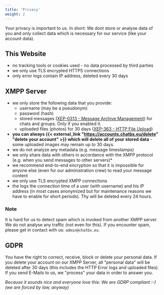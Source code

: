 ```yaml
---
title: 'Privacy'
weight: 2
---
```


Your privacy is important to us. 
In short: We dont store or analyse data of you and only collect data which is necessary for our service (like your account data). 

## This Website

- no tracking tools or cookies used - no data processed by third parties
- we only use TLS encrypted HTTPS connections
- only error logs contain IP address, deleted every 30 days

## XMPP Server

- we only store the following data that you provide:
	- username (may be a pseudonym)
	- password (hash)
	- stored messages ([XEP-0313 - Message Archive Management](http://xmpp.org/extensions/xep-0313.html)) for chats and groups. Only if you enabled it.
	- uploaded files (photos) for 30 days ([XEP-363 - HTTP File Upload](http://xmpp.org/extensions/xep-0363.html))
- **you can always {{< external_link "https://accounts.chatbx.eu/delete" "delete your account" >}} which will delete all of your stored data** - some uploaded images may remain up to 30 days. 
- we do not analyze any metadata (e.g. message timestamps)
- we only share data with others in accordance with the XMPP protocol (e.g. when you send messages to other servers)*
- we recommend end-to-end encryption so that it is impossible for anyone else (even for our administration crew) to read your message content
- we only use TLS encrypted XMPP connections
- the logs the connection time of a user (with username) and his IP address (in most cases anonymized but for maintenance reasons we have to enable for short periods). Thy will be deleted every 24 hours. 


### Note
It is hard for us to detect spam which is invoked from another XMPP server. We do not analyse any traffic (not even for this). If you encounter spam, please get in contact with us: `admin@chatbx.eu`.

## GDPR
You have the right to correct, receive, block or delete your personal data. If you delete your account on our XMPP Server, all "personal data" will be deleted after 30 days (this includes the HTTP Error logs and uploaded files). If you send E-Mails to us, we "process" your data in order to answer you. 

*Because it sounds nice and everyone love this: We are GDRP compliant :-)  (we are forced by law, anyway)*
